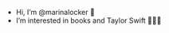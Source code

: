 - Hi, I’m @marinalocker 🐸
- I’m interested in books and Taylor Swift 🤞🏻💕

<!---
marinalocker/marinalocker is a ✨ special ✨ repository because its `README.md` (this file) appears on your GitHub profile.
You can click the Preview link to take a look at your changes.
--->
